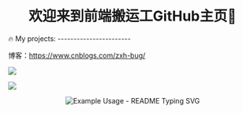 <!-- ### 欢迎来到前端嚣张农民GitHub主页 👋 -->

<h1 align="center">欢迎来到前端搬运工GitHub主页👋</h1>
🔥 My projects:
-----------------------

博客：https://www.cnblogs.com/zxh-bug/

<img src="https://visitor-badge.glitch.me/badge?page_id=github.com/11477872997&right_color=red" />

![](https://github-readme-stats.vercel.app/api/top-langs/?username=1147782997&theme=dark&layout=compact)


<p align="center">
  <img src="https://readme-typing-svg.demolab.com/?lines=Type+messages+everywhere!;Add+a+bio+to+your+profile!;Add+a+description+to+your+repo!;Make+your+readme+stand+out!&font=Fira%20Code&center=true&width=380&height=50&duration=4000&pause=1000" alt="Example Usage - README Typing SVG">
</p>

